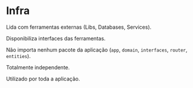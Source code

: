 # Infra

Lida com ferramentas externas (Libs, Databases, Services).

Disponibiliza interfaces das ferramentas.

Não importa nenhum pacote da aplicação (`app`, `domain`, `interfaces`, `router`, `entities`).

Totalmente independente.

Utilizado por toda a aplicação.
